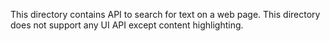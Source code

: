 This directory contains API to search for text on a web page. This directory does not support any UI API except content highlighting.
